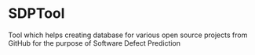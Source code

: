 # SDPTool
Tool which helps creating database for various open source projects from GitHub for the purpose of Software Defect Prediction
